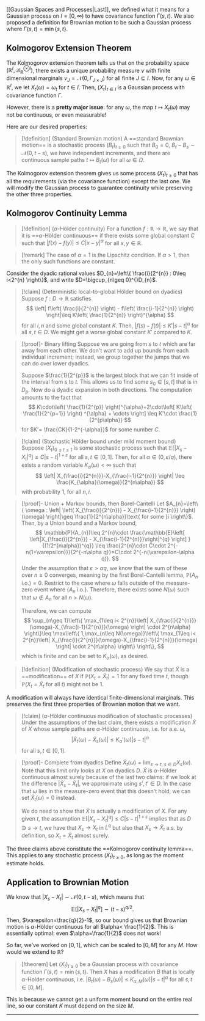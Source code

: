[[Gaussian Spaces and Processes|Last]], we defined what it means for a Gaussian process on $I=[0,\infty)$ to have covariance function $\Gamma(s,t)$. We also proposed a definition for Brownian motion to be such a Gaussian process where $\Gamma(s,t)=\min\{ s, t \}$.

## Kolmogorov Extension Theorem

The Kolmogorov extension theorem tells us that on the probability space $(\mathbb{R}^{I},\mathcal{B}_{\mathbb{R}}^{\otimes I})$, there exists a unique probability measure $\nu$ with finite dimensional marginals $\nu_{J}=\mathcal{N}(0,\Gamma_{J\times J})$ for all finite $J\subseteq I$. Now, for any $\omega \in \mathbb{R}^{I}$, we let $X_{t}(\omega)=\omega_{t}$ for $t\in I$. Then, $(X_{t})_{t\in I}$ is a Gaussian process with covariance function $\Gamma$.

However, there is a **pretty major issue**: for any $\omega$, the map $t\mapsto X_{t}(\omega)$ may not be continuous, or even measurable!

Here are our desired properties:

> [!definition] (Standard Brownian motion)
> A ==standard Brownian motion== is a stochastic process $(B_{t})_{t\geq 0}$ such that $B_{0}=0$, $B_{t}-B_{s}\sim \mathcal{N}(0,t-s)$, we have independent increments, and there are continuous sample paths $t\mapsto B_{t}(\omega)$ for all $\omega \in\Omega$.

The Kolmogorov extension theorem gives us some process $(X_{t})_{t\geq 0}$ that has all the requirements (via the covariance function) except the last one. We will modify the Gaussian process to guarantee continuity while preserving the other three properties.

## Kolmogorov Continuity Lemma

> [!definition] ($\alpha$-Hölder continuity)
> For a function $f:\mathbb{R}\to \mathbb{R}$, we say that it is ==$\alpha$-Hölder continuous== if there exists some global constant $C$ such that $|f(x)-f(y)|\leq C|x-y|^{\alpha}$ for all $x,y\in \mathbb{R}$. 

> [!remark]
> The case of $\alpha=1$ is the Lipschitz condition. If $\alpha>1$, then the only such functions are constant.

Consider the dyadic rational values $D_{n}=\left\{  \frac{i}{2^{n}} : 0\leq i<2^{n}  \right\}$, and write $D=\bigcup_{n\geq 0}^{}D_{n}$.

> [!claim] (Deterministic local-to-global Hölder bound on dyadics)
> Suppose $f:D\to \mathbb{R}$ satisfies
> $$
> \left| f\left( \frac{i}{2^{n}} \right) - f\left( \frac{i-1}{2^{n}} \right) \right|\leq K\left( \frac{1}{2^{n}} \right)^{\alpha} 
> $$
> for all $i,n$ and some global constant $K$. Then, $|f(s)-f(t)|\leq K'|s-t|^{\alpha}$ for all $s,t\in D$. We might get a worse global constant $K'$ compared to $K$.

> [!proof]- Binary lifting
> Suppose we are going from $s$ to $t$ which are far away from each other. We don't want to add up bounds from each individual increment; instead, we group together the jumps that we can do over lower dyadics.
> 
> Suppose $\frac{1}{2^{p}}$ is the largest block that we can fit inside of the interval from $s$ to $t$. This allows us to find some $s_{0}\in[s,t]$ that is in $D_{p}$. Now do a dyadic expansion in both directions. The computation amounts to the fact that
> $$
> K\cdot\left( \frac{1}{2^{p}} \right)^{\alpha}+2\cdot\left[ K\left( \frac{1}{2^{p+1}} \right) ^{\alpha} + \cdots \right] \leq K'\cdot \frac{1}{2^{p\alpha}}
> $$
> for $K'= \frac{CK}{1-2^{-\alpha}}$ for some number $C$.
> 

> [!claim] (Stochastic Hölder bound under mild moment bound)
> Suppose $(X_{t})_{0\leq t\leq 1}$ is some stochastic process such that $\mathbb{E}\left[ |X_{s}-X_{t}|^{q} \right]\leq C|s-t|^{1+\varepsilon}$ for all $s,t\in[0,1]$. Then, for all $\alpha \in(0, \varepsilon / q)$, there exists a random variable $K_{\alpha}(\omega)<\infty$ such that
> $$
> \left| X_{\frac{i}{2^{n}}}-X_{\frac{i-1}{2^{n}}} \right| \leq \frac{K_{\alpha}(\omega)}{2^{n\alpha}}
> $$
> with probability $1$, for all $n,i$. 

> [!proof]- Union + Markov bounds, then Borel-Cantelli
> Let $A_{n}=\left\{  \omega : \left| \left( X_{\frac{i}{2^{n}}} - X_{\frac{i-1}{2^{n}}} \right)(\omega) \right|\geq \frac{1}{2^{n\alpha}}\text{ for some }i  \right\}$. Then, by a Union bound and a Markov bound,
> $$
> \mathbb{P}(A_{n})\leq 2^{n}\cdot \frac{\mathbb{E}\left[ \left|X_{\frac{i}{2^{n}}} - X_{\frac{i-1}{2^{n}}}\right|^{q} \right] }{(1/2^{n\alpha})^{q}}
> \leq \frac{2^{n}\cdot C\cdot 2^{-n(1+\varepsilon)}}{2^{-n\alpha q}}=C\cdot 2^{-n(\varepsilon-\alpha q)}.
> $$
> Under the assumption that $\varepsilon>\alpha q$, we know that the sum of these over $n\geq 0$ converges, meaning by the first Borel-Cantelli lemma, $\mathbb{P}(A_{n}\text{ i.o.})=0$. Restrict to the case where $\omega$ falls outside of the measure-zero event where $\{ A_{n}\text{ i.o.} \}$. Therefore, there exists some $N(\omega)$ such that $\omega \not\in A_{n}$ for all $n > N(\omega)$. 
> 
> Therefore, we can compute
> $$
> \sup_{n\geq 1}\left\{ \max_{1\leq i< 2^{n}}\left| X_{\frac{i}{2^{n}}}(\omega)-X_{\frac{i-1}{2^{n}}}(\omega) \right| \cdot 2^{n\alpha} \right\}\leq
> \max\left\{ 1,\max_{n\leq N(\omega)}\left\{ \max_{1\leq i< 2^{n}}\left| X_{\frac{i}{2^{n}}}(\omega)-X_{\frac{i-1}{2^{n}}}(\omega) \right| \cdot 2^{n\alpha} \right\}  \right\},
> $$
> which is finite and can be set to $K_{\alpha}(\omega)$, as desired.

> [!definition] (Modification of stochastic process)
> We say that $\tilde{X}$ is a ==modification== of $X$ if $\mathbb{P}(X_{t}=\tilde{X}_{t})=1$ for any fixed time $t$, though $\mathbb{P}(X_{t}=\tilde{X}_{t}\text{ for all }t)$ might not be $1$.

A modification will always have identical finite-dimensional marginals. This preserves the first three properties of Brownian motion that we want.

> [!claim] ($\alpha$-Hölder continuous modification of stochastic processes)
> Under the assumptions of the last claim, there exists a modification $\tilde{X}$ of $X$ whose sample paths are $\alpha$-Hölder continuous, i.e. for a.e. $\omega$,
> $$
> \left| \tilde{X}_{t}(\omega)-\tilde{X}_{s}(\omega) \right| \leq K_{\alpha}'(\omega)|s-t|^{\alpha}
> $$
> for all $s,t\in[0,1]$.
>

> [!proof]- Complete from dyadics
> Define $\tilde{X}_{t}(\omega)=\lim_{ s \to t,\ s \in D }X_{s}(\omega)$. Note that this limit only looks at $X$ on dyadics $D$. $\tilde{X}$ is $\alpha$-Hölder continuous almost surely because of the last two claims: if we look at the difference $|\tilde{X}_{s}-\tilde{X}_{t}|$, we approximate using $s',t'\in D$. In the case that $\omega$ lies in the measure-zero event that this doesn't hold, we can set $\tilde{X}_{t}(\omega)=0$ instead.
> 
> We do need to show that $\tilde{X}$ is actually a modification of $X$. For any given $t$, the assumption $\mathbb{E}\left[ |X_{s}-X_{t}|^{q} \right]\leq C|s-t|^{1+\varepsilon}$ implies that as $D\ni s\to t$, we have that $X_{s}\to X_{t}$ in $L^{q}$ but also that $X_{s}\to \tilde{X}_{t}$ a.s. by definition, so $X_{t}=\tilde{X}_{t}$ almost surely.

The three claims above constitute the ==Kolmogorov continuity lemma==. This applies to any stochastic process $(X_{t})_{t\geq 0}$, as long as the moment estimate holds.

## Application to Brownian Motion

We know that $|X_{s}-X_{t}|\sim \mathcal{N}(0,t-s)$, which means that
$$
\mathbb{E}[|X_{s}-X_{t}|^{q}]\sim(t-s)^{q/2}.
$$
Then, $\varepsilon=\frac{q}{2}-1$, so our bound gives us that Brownian motion is $\alpha$-Hölder continuous for all $\alpha< \frac{1}{2}$. This is essentially optimal: even $\alpha=\frac{1}{2}$ does not work!

So far, we've worked on $[0,1]$, which can be scaled to $[0,M]$ for any $M$. How would we extend to $\mathbb{R}$?

> [!theorem]
> Let $(X_{t})_{t\geq 0}$ be a Gaussian process with covariance function $\Gamma(s,t)=\min\{ s,t \}$. Then $X$ has a modification $B$ that is locally $\alpha$-Holder continuous, i.e. $|B_{t}(\omega)-B_{s}(\omega)|\leq K_{\alpha,M}(\omega)|s-t|^{\alpha}$ for all $s,t\in[0,M]$.

This is because we cannot get a uniform moment bound on the entire real line, so our constant $K$ must depend on the size $M$.

---

